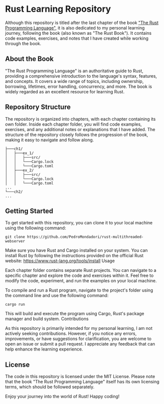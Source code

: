# Rust Learning Repository

Although this repository is titled after the last chapter of the book ["The Rust Programming Language"](https://doc.rust-lang.org/book/title-page.html), it is also dedicated to my personal learning journey, following the book (also known as "The Rust Book"). It contains code examples, exercises, and notes that I have created while working through the book.


## About the Book

"The Rust Programming Language" is an authoritative guide to Rust, providing a comprehensive introduction to the language's syntax, features, and concepts. It covers a wide range of topics, including ownership, borrowing, lifetimes, error handling, concurrency, and more. The book is widely regarded as an excellent resource for learning Rust.

## Repository Structure

The repository is organized into chapters, with each chapter containing its own folder. Inside each chapter folder, you will find code examples, exercises, and any additional notes or explanations that I have added. The structure of the repository closely follows the progression of the book, making it easy to navigate and follow along.

```
├───ch1/
│   ├───ex_1/
│   │   ├───src/
│   │   └───Cargo.lock
│   │   └───Cargo.toml
│   ├───ex_2/
│   │   ├───src/
│   │   └───Cargo.lock
│   │   └───Cargo.toml
...
└───ch2/
...
```

## Getting Started

To get started with this repository, you can clone it to your local machine using the following command:


```
git clone https://github.com/PedroMondadori/rust-multithreaded-webserver
```

Make sure you have Rust and Cargo installed on your system. You can install Rust by following the instructions provided on the official Rust website: https://www.rust-lang.org/tools/install
Usage

Each chapter folder contains separate Rust projects. You can navigate to a specific chapter and explore the code and exercises within it. Feel free to modify the code, experiment, and run the examples on your local machine.

To compile and run a Rust program, navigate to the project's folder using the command line and use the following command:

```
cargo run
```

This will build and execute the program using Cargo, Rust's package manager and build system.
Contributions

As this repository is primarily intended for my personal learning, I am not actively seeking contributions. However, if you notice any errors, improvements, or have suggestions for clarification, you are welcome to open an issue or submit a pull request. I appreciate any feedback that can help enhance the learning experience.

## License

The code in this repository is licensed under the MIT License. Please note that the book "The Rust Programming Language" itself has its own licensing terms, which should be followed separately.

Enjoy your journey into the world of Rust! Happy coding!